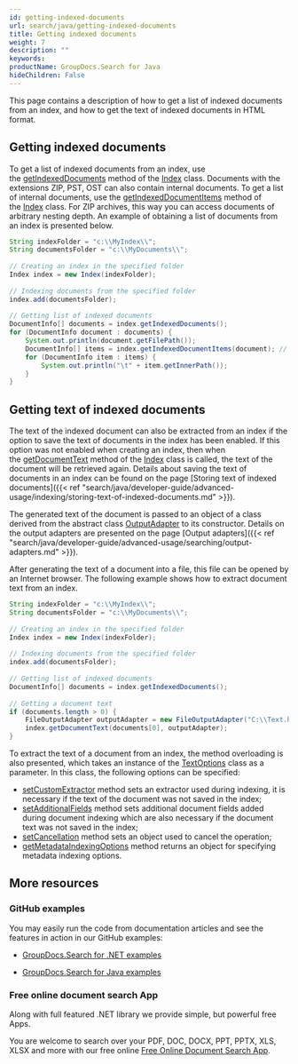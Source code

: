 ```yaml
---
id: getting-indexed-documents
url: search/java/getting-indexed-documents
title: Getting indexed documents
weight: 7
description: ""
keywords: 
productName: GroupDocs.Search for Java
hideChildren: False
---
```

This page contains a description of how to get a list of indexed documents from an index, and how to get the text of indexed documents in HTML format.

## Getting indexed documents

To get a list of indexed documents from an index, use the [getIndexedDocuments](https://apireference.groupdocs.com/search/java/com.groupdocs.search/Index#getIndexedDocuments()) method of the [Index](https://apireference.groupdocs.com/search/java/com.groupdocs.search/Index) class. Documents with the extensions ZIP, PST, OST can also contain internal documents. To get a list of internal documents, use the [getIndexedDocumentItems](https://apireference.groupdocs.com/search/java/com.groupdocs.search/Index#getIndexedDocumentItems(com.groupdocs.search.results.DocumentInfo)) method of the [Index](https://apireference.groupdocs.com/search/java/com.groupdocs.search/Index) class. For ZIP archives, this way you can access documents of arbitrary nesting depth. An example of obtaining a list of documents from an index is presented below.



```java
String indexFolder = "c:\\MyIndex\\";
String documentsFolder = "c:\\MyDocuments\\";
 
// Creating an index in the specified folder
Index index = new Index(indexFolder);
 
// Indexing documents from the specified folder
index.add(documentsFolder);
 
// Getting list of indexed documents
DocumentInfo[] documents = index.getIndexedDocuments();
for (DocumentInfo document : documents) {
    System.out.println(document.getFilePath());
    DocumentInfo[] items = index.getIndexedDocumentItems(document); // Getting list of document items
    for (DocumentInfo item : items) {
        System.out.println("\t" + item.getInnerPath());
    }
}
```

## Getting text of indexed documents

The text of the indexed document can also be extracted from an index if the option to save the text of documents in the index has been enabled. If this option was not enabled when creating an index, then when the [getDocumentText](https://apireference.groupdocs.com/search/java/com.groupdocs.search/Index#getDocumentText(com.groupdocs.search.results.DocumentInfo,%20com.groupdocs.search.common.OutputAdapter)) method of the [Index](https://apireference.groupdocs.com/search/java/com.groupdocs.search/Index) class is called, the text of the document will be retrieved again. Details about saving the text of documents in an index can be found on the page [Storing text of indexed documents]({{< ref "search/java/developer-guide/advanced-usage/indexing/storing-text-of-indexed-documents.md" >}}).

The generated text of the document is passed to an object of a class derived from the abstract class [OutputAdapter](https://apireference.groupdocs.com/search/java/com.groupdocs.search.common/OutputAdapter) to its constructor. Details on the output adapters are presented on the page [Output adapters]({{< ref "search/java/developer-guide/advanced-usage/searching/output-adapters.md" >}}).

After generating the text of a document into a file, this file can be opened by an Internet browser. The following example shows how to extract document text from an index.



```java
String indexFolder = "c:\\MyIndex\\";
String documentsFolder = "c:\\MyDocuments\\";
 
// Creating an index in the specified folder
Index index = new Index(indexFolder);
 
// Indexing documents from the specified folder
index.add(documentsFolder);
 
// Getting list of indexed documents
DocumentInfo[] documents = index.getIndexedDocuments();
 
// Getting a document text
if (documents.length > 0) {
    FileOutputAdapter outputAdapter = new FileOutputAdapter("C:\\Text.html");
    index.getDocumentText(documents[0], outputAdapter);
}
```

To extract the text of a document from an index, the method overloading is also presented, which takes an instance of the [TextOptions](https://apireference.groupdocs.com/search/java/com.groupdocs.search.options/TextOptions) class as a parameter. In this class, the following options can be specified:

*   [setCustomExtractor](https://apireference.groupdocs.com/search/java/com.groupdocs.search.options/TextOptions#setCustomExtractor(com.groupdocs.search.common.IFieldExtractor)) method sets an extractor used during indexing, it is necessary if the text of the document was not saved in the index;
*   [setAdditionalFields](https://apireference.groupdocs.com/search/java/com.groupdocs.search.options/TextOptions#setAdditionalFields(com.groupdocs.search.common.DocumentField%5B%5D)) method sets additional document fields added during document indexing which are also necessary if the document text was not saved in the index;
*   [setCancellation](https://apireference.groupdocs.com/search/java/com.groupdocs.search.options/TextOptions#setCancellation(com.groupdocs.search.common.Cancellation)) method sets an object used to cancel the operation;
*   [getMetadataIndexingOptions](https://apireference.groupdocs.com/search/java/com.groupdocs.search.options/TextOptions#getMetadataIndexingOptions()) method returns an object for specifying metadata indexing options.

## More resources

### GitHub examples

You may easily run the code from documentation articles and see the features in action in our GitHub examples:

*   [GroupDocs.Search for .NET examples](https://github.com/groupdocs-search/GroupDocs.Search-for-.NET)
    
*   [GroupDocs.Search for Java examples](https://github.com/groupdocs-search/GroupDocs.Search-for-Java)
    

### Free online document search App

Along with full featured .NET library we provide simple, but powerful free Apps.

You are welcome to search over your PDF, DOC, DOCX, PPT, PPTX, XLS, XLSX and more with our free online [Free Online Document Search App](https://products.groupdocs.app/search).
